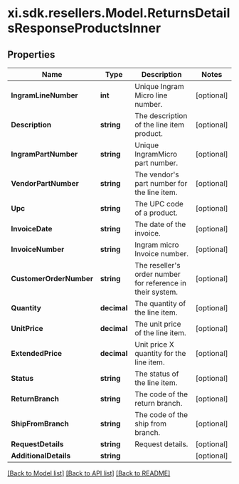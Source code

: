 # xi.sdk.resellers.Model.ReturnsDetailsResponseProductsInner

## Properties

Name | Type | Description | Notes
------------ | ------------- | ------------- | -------------
**IngramLineNumber** | **int** | Unique Ingram Micro line number. | [optional] 
**Description** | **string** | The description of the line item product. | [optional] 
**IngramPartNumber** | **string** | Unique IngramMicro part number. | [optional] 
**VendorPartNumber** | **string** | The vendor&#39;s part number for the line item. | [optional] 
**Upc** | **string** | The UPC code of a product. | [optional] 
**InvoiceDate** | **string** | The date of the invoice. | [optional] 
**InvoiceNumber** | **string** | Ingram micro Invoice number. | [optional] 
**CustomerOrderNumber** | **string** | The reseller&#39;s order number for reference in their system. | [optional] 
**Quantity** | **decimal** | The quantity of the line item. | [optional] 
**UnitPrice** | **decimal** | The unit price of the line item. | [optional] 
**ExtendedPrice** | **decimal** | Unit price X quantity for the line item. | [optional] 
**Status** | **string** | The status of the line item. | [optional] 
**ReturnBranch** | **string** | The code of the return branch. | [optional] 
**ShipFromBranch** | **string** | The code of the ship from branch. | [optional] 
**RequestDetails** | **string** | Request details. | [optional] 
**AdditionalDetails** | **string** |  | [optional] 

[[Back to Model list]](../README.md#documentation-for-models) [[Back to API list]](../README.md#documentation-for-api-endpoints) [[Back to README]](../README.md)

